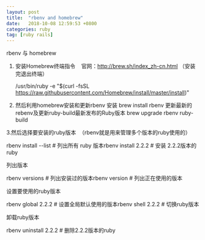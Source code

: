 ```yaml
---
layout: post
title:  "rbenv and homebrew"
date:   2018-10-08 12:59:53 +0800
categories: ruby
tag: [ruby rails]
---
```


rbenv 与 homebrew

1. 安装Homebrew终端指令    官网：http://brew.sh/index_zh-cn.html （安装完退出终端）

	/usr/bin/ruby -e "$(curl -fsSL https://raw.githubusercontent.com/Homebrew/install/master/install)"

2. 然后利用homebrew安装和更新rbenv
	安装
	brew install rbenv
	更新最新的rebenv及更新ruby-build最新发布的Ruby版本
	brew upgrade rbenv ruby-build

3.然后选择要安装的ruby版本  （rbenv就是用来管理多个版本的ruby使用的）

rbenv install --list	# 列出所有 ruby 版本rbenv install 2.2.2	# 安装 2.2.2版本的ruby 


列出版本


rbenv versions	# 列出安装过的版本rbenv version	# 列出正在使用的版本


设置要使用的ruby版本


rbenv global 2.2.2	# 设置全局默认使用的版本rbenv shell 2.2.2	# 切换ruby版本

卸载ruby版本

rbenv uninstall 2.2.2	# 删除2.2.2版本的ruby
